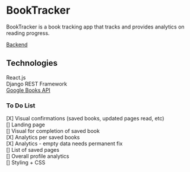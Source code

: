 # BookTracker

BookTracker is a book tracking app that tracks and provides analytics on reading progress.

[Backend](https://github.com/zhaoj1/book_tracker_backend)

## Technologies

React.js    
Django REST Framework    
[Google Books API](https://developers.google.com/books)    

### To Do List

[X] Visual confirmations (saved books, updated pages read, etc)     
[] Landing page     
[] Visual for completion of saved book    
[X] Analytics per saved books   
[X] Analytics - empty data needs permanent fix    
[] List of saved pages    
[] Overall profile analytics     
[] Styling + CSS    
